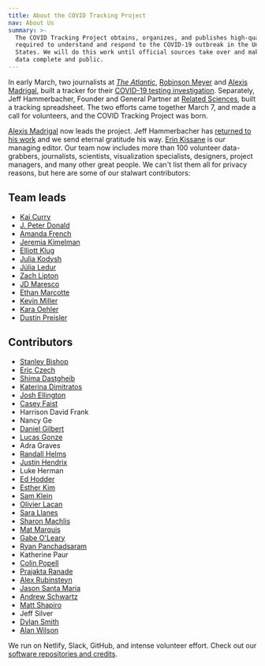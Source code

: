 ```yaml
---
title: About the COVID Tracking Project
nav: About Us
summary: >-
  The COVID Tracking Project obtains, organizes, and publishes high-quality data
  required to understand and respond to the COVID-19 outbreak in the United
  States. We will do this work until official sources take over and make their
  data complete and public.
---
```

In early March, two journalists at *[The Atlantic](https://www.theatlantic.com/health/archive/2020/03/how-many-americans-have-been-tested-coronavirus/607597/)*, [Robinson Meyer](https://twitter.com/yayitsrob) and [Alexis Madrigal](https://twitter.com/alexismadrigal), built a tracker for their [COVID-19 testing investigation](https://www.theatlantic.com/health/archive/2020/03/how-many-americans-have-been-tested-coronavirus/607597/). Separately, Jeff Hammerbacher, Founder and General Partner at [Related Sciences](https://www.related.vc/), built a tracking spreadsheet. The two efforts came together March 7, and made a call for volunteers, and the COVID Tracking Project was born.

[Alexis Madrigal](https://twitter.com/alexismadrigal) now leads the project. Jeff Hammerbacher has [returned to his work](https://www.related.vc/) and we send eternal gratitude his way. [Erin Kissane](https://twitter.com/kissane) is our managing editor. Our team now includes more than 100 volunteer data-grabbers, journalists, scientists, visualization specialists, designers, project managers, and many other great people. We can't list them all for privacy reasons, but here are some of our stalwart contributors:

## Team leads
* [Kai Curry](https://github.com/webmasterkai)
* [J. Peter Donald](https://twitter.com/JPeterDonald)
* [Amanda French](http://amandafrench.net)
* [Jeremia Kimelman](https://www.jeremiak.com)
* [Elliott Klug](http://elliottklug.com)
* [Julia Kodysh](https://twitter.com/JuliaKodysh)
* [Júlia Ledur](https://julialedur.com.br/)
* [Zach Lipton](https://twitter.com/zachlipton)
* [JD Maresco](https://twitter.com/jdmaresco)
* [Ethan Marcotte](https://ethanmarcotte.com/)
* [Kevin Miller](https://kevee.net)
* [Kara Oehler](https://twitter.com/karaoehler)
* [Dustin Preisler](https://www.linkedin.com/in/dustinpreisler/)

## Contributors
* [Stanley Bishop](https://mltogether.la/)
* [Eric Czech](https://www.linkedin.com/in/eric-czech-2029928/)
* [Shima Dastgheib](https://twitter.com/shimadastgheib)
* [Katerina Dimitratos](https://twitter.com/kdimitratos)
* [Josh Ellington](https://joshellington.com)
* [Casey Faist](https://twitter.com/cfactoid)
* Harrison David Frank
* Nancy Ge
* [Daniel Gilbert](https://www.tall-dog.com/)
* [Lucas Gonze](http://gonze.com)
* Adra Graves
* [Randall Helms](https://www.linkedin.com/in/randallhelms/)
* [Justin Hendrix](https://twitter.com/justinhendrix)
* Luke Herman
* [Ed Hodder](https://www.linkedin.com/in/edhodder/)
* [Esther Kim](https://www.linkedin.com/in/esther-kim-9544201a)
* [Sam Klein](https://twitter.com/metasj)
* [Olivier Lacan](https://twitter.com/olivierlacan)
* [Sara Llanes](https://twitter.com/SaraLlanes)
* [Sharon Machlis](https://twitter.com/sharon000)
* [Mat Marquis](https://hire.wil.to)
* [Gabe O'Leary](https://gabeoleary.com)
* [Ryan Panchadsaram](https://twitter.com/rypan)
* Katherine Paur
* [Colin Popell](https://twitter.com/cpopell)
* [Prajakta Ranade](https://twitter.com/Prajakta_RD)
* [Alex Rubinsteyn](https://twitter.com/iskander)
* [Jason Santa Maria](https://jasonsantamaria.com)
* [Andrew Schwartz](https://aschwartz.me/)
* [Matt Shapiro](http://matthiasshapiro.com)
* Jeff Silver
* [Dylan Smith](http://TucsonSentinel.com)
* [Alan Wilson](https://twitter.com/alangwilson)

We run on Netlify, Slack, GitHub, and intense volunteer effort. Check out our [software repositories and credits](https://covidtracking.com/software/).